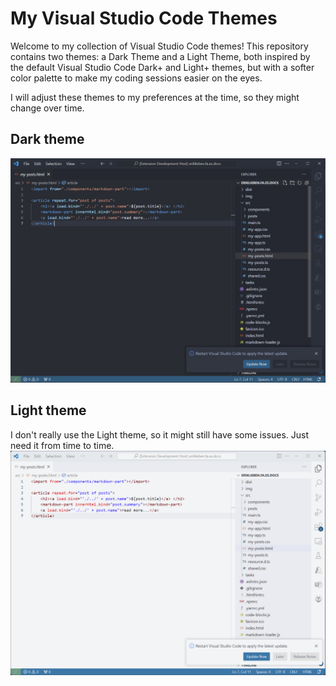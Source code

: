# My Visual Studio Code Themes
Welcome to my collection of Visual Studio Code themes! This repository contains two themes: a Dark Theme and a Light Theme, both inspired by the default Visual Studio Code Dark+ and Light+ themes, but with a softer color palette to make my coding sessions easier on the eyes.

I will adjust these themes to my preferences at the time, so they might change over time.

## Dark theme
![screenshot](./assets/screenshot-dark.jpg)

## Light theme
I don't really use the Light theme, so it might still have some issues. Just need it from time to time.
![screenshot](./assets/screenshot-light.jpg)